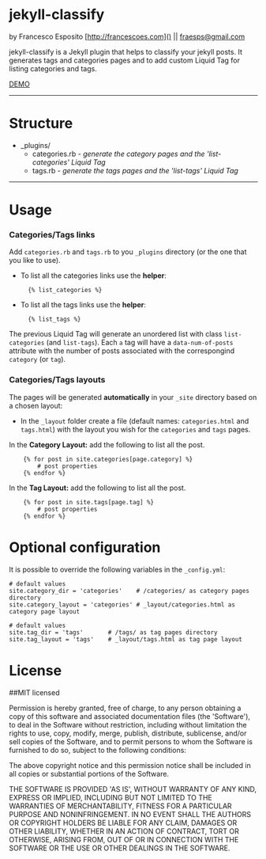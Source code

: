 # jekyll-classify

by Francesco Esposito [http://francescoes.com]() || <fraesps@gmail.com>


jekyll-classify is a Jekyll plugin that helps to classify your jekyll posts. It generates tags and categories pages and to add custom Liquid Tag for listing categories and tags. 


[DEMO](http://francescoes.com/jekyll-classify-demo/) 

---

# Structure

- _plugins/
	- categories.rb - *generate the category pages and the 'list-categories' Liquid Tag*
	- tags.rb - *generate the tags pages and the 'list-tags' Liquid Tag*

---

# Usage

### Categories/Tags links

Add `categories.rb` and `tags.rb` to you `_plugins` directory (or the one that you like to use). 


- To list all the categories links use the **helper**:

		{% list_categories %}
	
- To list all the tags links use the **helper**:
	
		{% list_tags %}

The previous Liquid Tag will generate an unordered list with class `list-categories` (and `list-tags`). Each `a` tag will have a `data-num-of-posts` attribute with the number of posts associated with the correspongind `category` (or `tag`). 

### Categories/Tags layouts
		
The pages will be generated **automatically** in your `_site` directory based on a chosen layout:  
	
- In the `_layout` folder create a file (default names: `categories.html` and `tags.html`) with the layout you wish for the `categories` and `tags` pages.

In the **Category Layout:** add the following to list all the post.

		{% for post in site.categories[page.category] %}
			# post properties
		{% endfor %}

In the **Tag Layout:** add the following to list all the post.

		{% for post in site.tags[page.tag] %}
			# post properties
		{% endfor %}
			

# Optional configuration

It is possible to override the following variables in the `_config.yml`:
	
	# default values
	site.category_dir = 'categories'	# /categories/ as category pages directory
	site.category_layout = 'categories'	# _layout/categories.html as category page layout 

	# default values
	site.tag_dir = 'tags'		# /tags/ as tag pages directory
	site.tag_layout = 'tags'	# _layout/tags.html as tag page layout 


# License

##MIT licensed

Permission is hereby granted, free of charge, to any person obtaining a copy of this software and associated documentation files (the 'Software'), to deal in the Software without restriction, including without limitation the rights to use, copy, modify, merge, publish, distribute, sublicense, and/or sell copies of the Software, and to permit persons to whom the Software is furnished to do so, subject to the following conditions:

The above copyright notice and this permission notice shall be included in all copies or substantial portions of the Software.

THE SOFTWARE IS PROVIDED 'AS IS', WITHOUT WARRANTY OF ANY KIND, EXPRESS OR IMPLIED, INCLUDING BUT NOT LIMITED TO THE WARRANTIES OF MERCHANTABILITY, FITNESS FOR A PARTICULAR PURPOSE AND NONINFRINGEMENT. IN NO EVENT SHALL THE AUTHORS OR COPYRIGHT HOLDERS BE LIABLE FOR ANY CLAIM, DAMAGES OR OTHER LIABILITY, WHETHER IN AN ACTION OF CONTRACT, TORT OR OTHERWISE, ARISING FROM, OUT OF OR IN CONNECTION WITH THE SOFTWARE OR THE USE OR OTHER DEALINGS IN THE SOFTWARE.
